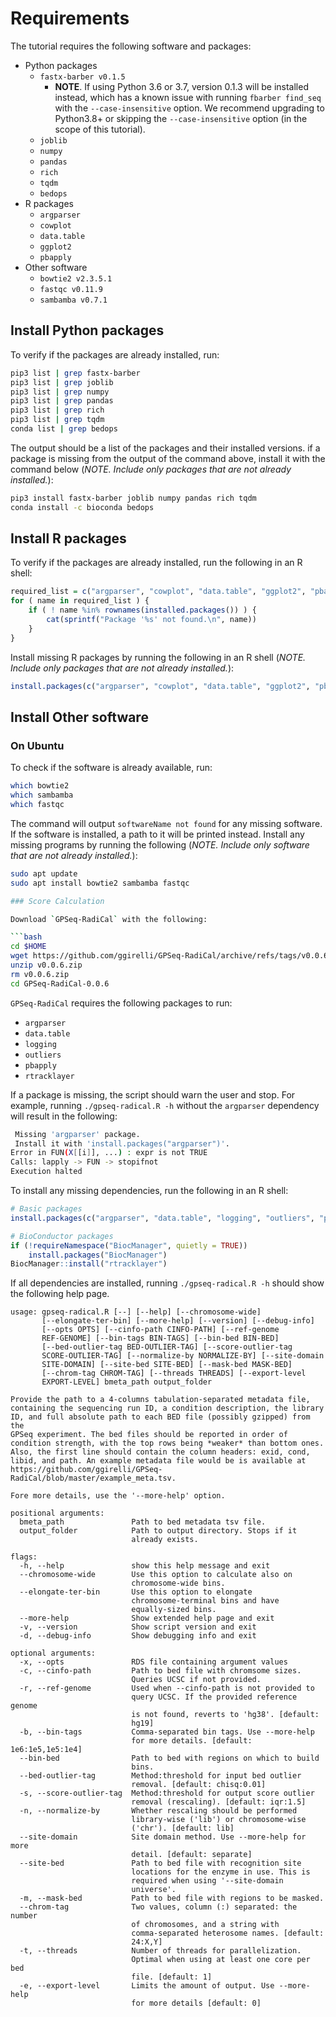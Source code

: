 # Requirements

The tutorial requires the following software and packages:

* Python packages
    - `fastx-barber v0.1.5`
        + **NOTE**. If using Python 3.6 or 3.7, version 0.1.3 will be installed instead, which has a known issue with running `fbarber find_seq` with the `--case-insensitive` option. We recommend upgrading to Python3.8+ or skipping the `--case-insensitive` option (in the scope of this tutorial).
    - `joblib`
    - `numpy`
    - `pandas`
    - `rich`
    - `tqdm`
    - `bedops`
* R packages
    - `argparser`
    - `cowplot`
    - `data.table`
    - `ggplot2`
    - `pbapply`
* Other software
    - `bowtie2 v2.3.5.1`
    - `fastqc v0.11.9`
    - `sambamba v0.7.1`

## Install Python packages

To verify if the packages are already installed, run:

```bash
pip3 list | grep fastx-barber
pip3 list | grep joblib
pip3 list | grep numpy
pip3 list | grep pandas
pip3 list | grep rich
pip3 list | grep tqdm
conda list | grep bedops
```

The output should be a list of the packages and their installed versions. if a package is missing from the output of the command above, install it with the command below (*NOTE. Include only packages that are not already installed.*):

```bash
pip3 install fastx-barber joblib numpy pandas rich tqdm
conda install -c bioconda bedops
```

## Install R packages

To verify if the packages are already installed, run the following in an R shell:

```R
required_list = c("argparser", "cowplot", "data.table", "ggplot2", "pbapply")
for ( name in required_list ) {
    if ( ! name %in% rownames(installed.packages()) ) {
        cat(sprintf("Package '%s' not found.\n", name))
    }
}
```

Install missing R packages by running the following in an R shell (*NOTE. Include only packages that are not already installed.*):

```R
install.packages(c("argparser", "cowplot", "data.table", "ggplot2", "pbapply"))
```

## Install Other software

### On Ubuntu

To check if the software is already available, run:

```bash
which bowtie2
which sambamba
which fastqc
```

The command will output `softwareName not found` for any missing software. If the software is installed, a path to it will be printed instead. Install any missing programs by running the following (*NOTE. Include only software that are not already installed.*):

```bash
sudo apt update
sudo apt install bowtie2 sambamba fastqc

### Score Calculation

Download `GPSeq-RadiCal` with the following:

```bash
cd $HOME
wget https://github.com/ggirelli/GPSeq-RadiCal/archive/refs/tags/v0.0.6.zip
unzip v0.0.6.zip
rm v0.0.6.zip
cd GPSeq-RadiCal-0.0.6
```

`GPSeq-RadiCal` requires the following packages to run:

* `argparser`
* `data.table`
* `logging`
* `outliers`
* `pbapply`
* `rtracklayer`

If a package is missing, the script should warn the user and stop. For example, running `./gpseq-radical.R -h` without the `argparser` dependency will result in the following:

```bash
 Missing 'argparser' package.
 Install it with 'install.packages("argparser")'.
Error in FUN(X[[i]], ...) : expr is not TRUE
Calls: lapply -> FUN -> stopifnot
Execution halted
```

To install any missing dependencies, run the following in an R shell:

```R
# Basic packages
install.packages(c("argparser", "data.table", "logging", "outliers", "pbapply"))

# BioConductor packages
if (!requireNamespace("BiocManager", quietly = TRUE))
    install.packages("BiocManager")
BiocManager::install("rtracklayer")
```

If all dependencies are installed, running `./gpseq-radical.R -h` should show the following help page.

```
usage: gpseq-radical.R [--] [--help] [--chromosome-wide]
       [--elongate-ter-bin] [--more-help] [--version] [--debug-info]
       [--opts OPTS] [--cinfo-path CINFO-PATH] [--ref-genome
       REF-GENOME] [--bin-tags BIN-TAGS] [--bin-bed BIN-BED]
       [--bed-outlier-tag BED-OUTLIER-TAG] [--score-outlier-tag
       SCORE-OUTLIER-TAG] [--normalize-by NORMALIZE-BY] [--site-domain
       SITE-DOMAIN] [--site-bed SITE-BED] [--mask-bed MASK-BED]
       [--chrom-tag CHROM-TAG] [--threads THREADS] [--export-level
       EXPORT-LEVEL] bmeta_path output_folder

Provide the path to a 4-columns tabulation-separated metadata file,
containing the sequencing run ID, a condition description, the library
ID, and full absolute path to each BED file (possibly gzipped) from the
GPSeq experiment. The bed files should be reported in order of
condition strength, with the top rows being *weaker* than bottom ones.
Also, the first line should contain the column headers: exid, cond,
libid, and path. An example metadata file would be is available at
https://github.com/ggirelli/GPSeq-RadiCal/blob/master/example_meta.tsv.

Fore more details, use the '--more-help' option.

positional arguments:
  bmeta_path               Path to bed metadata tsv file.
  output_folder            Path to output directory. Stops if it
                           already exists.

flags:
  -h, --help               show this help message and exit
  --chromosome-wide        Use this option to calculate also on
                           chromosome-wide bins.
  --elongate-ter-bin       Use this option to elongate
                           chromosome-terminal bins and have
                           equally-sized bins.
  --more-help              Show extended help page and exit
  -v, --version            Show script version and exit
  -d, --debug-info         Show debugging info and exit

optional arguments:
  -x, --opts               RDS file containing argument values
  -c, --cinfo-path         Path to bed file with chromsome sizes.
                           Queries UCSC if not provided.
  -r, --ref-genome         Used when --cinfo-path is not provided to
                           query UCSC. If the provided reference genome
                           is not found, reverts to 'hg38'. [default:
                           hg19]
  -b, --bin-tags           Comma-separated bin tags. Use --more-help
                           for more details. [default: 1e6:1e5,1e5:1e4]
  --bin-bed                Path to bed with regions on which to build
                           bins.
  --bed-outlier-tag        Method:threshold for input bed outlier
                           removal. [default: chisq:0.01]
  -s, --score-outlier-tag  Method:threshold for output score outlier
                           removal (rescaling). [default: iqr:1.5]
  -n, --normalize-by       Whether rescaling should be performed
                           library-wise ('lib') or chromosome-wise
                           ('chr'). [default: lib]
  --site-domain            Site domain method. Use --more-help for more
                           detail. [default: separate]
  --site-bed               Path to bed file with recognition site
                           locations for the enzyme in use. This is
                           required when using '--site-domain
                           universe'.
  -m, --mask-bed           Path to bed file with regions to be masked.
  --chrom-tag              Two values, column (:) separated: the number
                           of chromosomes, and a string with
                           comma-separated heterosome names. [default:
                           24:X,Y]
  -t, --threads            Number of threads for parallelization.
                           Optimal when using at least one core per bed
                           file. [default: 1]
  -e, --export-level       Limits the amount of output. Use --more-help
                           for more details [default: 0]
```
